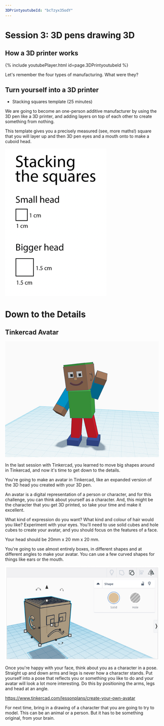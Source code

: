 ```yaml
---
3DPrintyoutubeId: "bcTzyx35odY"
---
```


# Session 3: 3D pens drawing 3D

## How a 3D printer works

{% include youtubePlayer.html id=page.3DPrintyoutubeId %}

Let's remember the four types of manufacturing. What were they?

## Turn yourself into a 3D printer

* Stacking squares template (25 minutes)

We are going to become an one-person additive manufacturer by using the 3D pen like a 3D printer, and adding layers on top of each other to create something from nothing.

This template gives you a precisely measured (see, more maths!) square that you will layer up and then 3D pen eyes and a mouth onto to make a cuboid head.

![Stacking the squares template](../assets/StackingTheSquares.png)

# Down to the Details

## Tinkercad Avatar

![Tinkercad Avatar](../assets/TinkercadAvatarExample.jpg)

In the last session with Tinkercad, you learned to move big shapes around in Tinkercad, and now it's time to get down to the details.

You're going to make an avatar in Tinkercad, like an expanded version of the 3D head you created with your 3D pen.

An avatar is a digital representation of a person or character, and for this challenge, you can think about yourself as a character. And, this might be the character that you get 3D printed, so take your time and make it excellent.

What kind of expression do you want? What kind and colour of hair would you like? Experiment with your eyes. You'll need to use solid cubes and hole cubes to create your avatar, and you should focus on the features of a face.

Your head should be 20mm x 20 mm x 20 mm.

You're going to use almost entirely boxes, in different shapes and at different angles to make your avatar. You can use a few curved shapes for things like ears or the mouth.

![Tinkercad face](../assets/TinkercadFace.png)

Once you're happy with your face, think about you as a character in a pose. Straight up and down arms and legs is never how a character stands. Put yourself into a pose that reflects you or something you like to do and your avatar will look a lot more interesting. Do this by positioning the arms, legs and head at an angle.

https://www.tinkercad.com/lessonplans/create-your-own-avatar

For next time, bring in a drawing of a character that you are going to try to model. This can be an animal or a person. But it has to be something original, from your brain.
